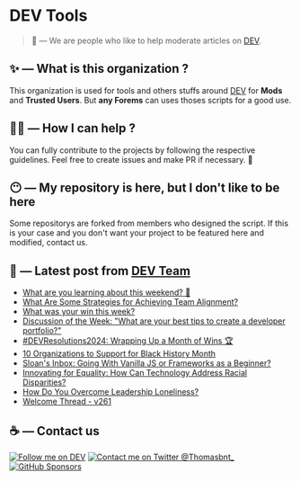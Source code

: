 # DEV Tools

> 🔧 — We are people who like to help moderate articles on [DEV](https://dev.to).

## ✨ — What is this organization ?

This organization is used for tools and others stuffs around [DEV](https://dev.to) for **Mods** and **Trusted Users**. But __any Forems__ can uses thoses scripts for a good use.


## 💪🏼 — How I can help ?

You can fully contribute to the projects by following the respective guidelines. Feel free to create issues and make PR if necessary. 🎉

## 😶 — My repository is here, but I don't like to be here

Some repositorys are forked from members who designed the script. If this is your case and you don't want your project to be featured here and modified, contact us.

## 📝 — Latest post from [DEV Team](https://dev.to/devteam)

<!-- BLOG-POST-LIST:START -->
- [What are you learning about this weekend? 🧠](https://dev.to/devteam/what-are-you-learning-about-this-weekend-3b6)
- [What Are Some Strategies for Achieving Team Alignment?](https://dev.to/devteam/what-are-some-strategies-for-achieving-team-alignment-21ji)
- [What was your win this week?](https://dev.to/devteam/what-was-your-win-this-week-cga)
- [Discussion of the Week: &quot;What are your best tips to create a developer portfolio?&quot;](https://dev.to/devteam/discussion-of-the-week-what-are-your-best-tips-to-create-a-developer-portfolio-2jo4)
- [#DEVResolutions2024: Wrapping Up a Month of Wins 🏆](https://dev.to/devteam/devresolutions2024-wrapping-up-a-month-of-wins-350d)
- [10 Organizations to Support for Black History Month](https://dev.to/devteam/10-organizations-to-support-for-black-history-month-2op0)
- [Sloan&#39;s Inbox: Going With Vanilla JS or Frameworks as a Beginner?](https://dev.to/devteam/sloans-inbox-going-with-vanilla-js-or-frameworks-as-a-beginner-1gcf)
- [Innovating for Equality: How Can Technology Address Racial Disparities?](https://dev.to/devteam/innovating-for-equality-how-can-technology-address-racial-disparities-bo8)
- [How Do You Overcome Leadership Loneliness?](https://dev.to/devteam/how-do-you-overcome-leadership-loneliness-11jb)
- [Welcome Thread - v261](https://dev.to/devteam/welcome-thread-v261-1goi)
<!-- BLOG-POST-LIST:END -->


## ☕ — Contact us

[![Follow me on DEV](https://img.shields.io/badge/dev.to-%2308090A.svg?&style=for-the-badge&logo=dev.to&logoColor=white&alt=devto)](https://dev.to/thomasbnt)
[![Contact me on Twitter @Thomasbnt_](https://img.shields.io/badge/Contact%20me%20on%20Twitter-%231DA1F2.svg?&style=for-the-badge&logo=twitter&logoColor=white&alt=twitter)](https://twitter.com/messages/1142357270-1142357270?text=Hello,%20I%20contact%20you%20from%20devtotools%20&recipient_id=1142357270) [![GitHub Sponsors](https://img.shields.io/badge/Sponsor%20me-%23EA54AE.svg?&style=for-the-badge&logo=github-sponsors&logoColor=white)](https://github.com/sponsors/thomasbnt)


